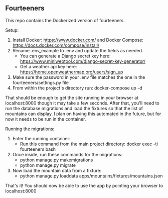 ## Fourteeners

This repo contains the Dockerized version of fourteeners.

Setup:

1. Install Docker: https://www.docker.com/ and Docker Compose: https://docs.docker.com/compose/install/
2. Rename .env_example to .env and update the fields as needed.
   - You can generate a Django secret key here: https://www.miniwebtool.com/django-secret-key-generator/
   - Get a weather api key here: https://home.openweathermap.org/users/sign_up
3. Make sure the password in your .env file matches the one in the fourteeners/settings.py file
4. From within the project's directory run:
    docker-compose up -d

That should be enough to get the site running in your browser at localhost:8000 though it may take a few seconds.  After that,
you'll need to run the database migrations and load the fixtures so that the list of mountains can display.
I plan on having this automated in the future, but for now it needs to be run in the container.

Running the migrations:

1. Enter the running container:
    - Run this command from the main project directory: docker exec -ti fourteeners bash
2. Once inside, run these commands for the migrations:
    - python manage.py makemigrations
    - python manage.py migrate
3. Now load the mountain data from a fixture:
    - python manage.py loaddata apps/mountains/fixtures/mountains.json


That's it!  You should now be able to use the app by pointing your browser to localhost:8000
